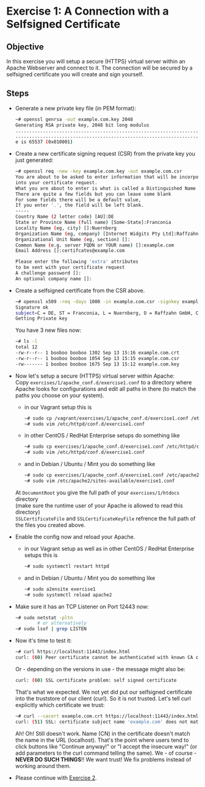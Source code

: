 # Exercise 1: A Connection with a Selfsigned Certificate

## Objective
In this exercise you will setup a secure (HTTPS) virtual server within an Apache Webserver and connect to it. The connection will be secured by a selfsigned certificate you will create and sign yourself.

## Steps

   * Generate a new private key file (in PEM format):
     ```Bash
     ~# openssl genrsa -out example.com.key 2048
     Generating RSA private key, 2048 bit long modulus
     ....................................................................+++++
     ..............................................................................+++++
     e is 65537 (0x010001)
     ```

   * Create a new certificate signing request (CSR) from the private key you just generated:
     ```Bash
     ~# openssl req -new -key example.com.key -out example.com.csr
     You are about to be asked to enter information that will be incorporated
     into your certificate request.
     What you are about to enter is what is called a Distinguished Name or a DN.
     There are quite a few fields but you can leave some blank
     For some fields there will be a default value,
     If you enter '.', the field will be left blank.
     -----
     Country Name (2 letter code) [AU]:DE
     State or Province Name (full name) [Some-State]:Franconia
     Locality Name (eg, city) []:Nuernberg
     Organization Name (eg, company) [Internet Widgits Pty Ltd]:Raffzahn GmbH
     Organizational Unit Name (eg, section) []:
     Common Name (e.g. server FQDN or YOUR name) []:example.com
     Email Address []:certifcates@example.com

     Please enter the following 'extra' attributes
     to be sent with your certificate request
     A challenge password []:
     An optional company name []:
     ```

   * Create a selfsigned certificate from the CSR above.
     ```Bash
     ~# openssl x509 -req -days 1000 -in example.com.csr -signkey example.com.key -out example.com.crt
     Signature ok
     subject=C = DE, ST = Franconia, L = Nuernberg, O = Raffzahn GmbH, CN = example.com, emailAddress = certifcates@example.com
     Getting Private key
     ```
     You have 3 new files now:
     ```Bash
     ~# ls -l
     total 12
     -rw-r--r-- 1 booboo booboo 1302 Sep 13 15:16 example.com.crt
     -rw-r--r-- 1 booboo booboo 1054 Sep 13 15:15 example.com.csr
     -rw------- 1 booboo booboo 1675 Sep 13 15:12 example.com.key
     ```

   * Now let's setup a secure (HTTPS) virtual server within Apache:  
     Copy `exercises/1/apache_conf.d/exercise1.conf` to a directory where Apache looks for configurations and edit all paths in there (to match the paths you choose on your system).
      * in our Vagrant setup this is
        ```Bash
        ~# sudo cp /vagrant/exercises/1/apache_conf.d/exercise1.conf /etc/httpd/conf.d/
        ~# sudo vim /etc/httpd/conf.d/exercise1.conf
        ```
      * in other CentOS / RedHat Enterprise setups do something like
        ```Bash
        ~# sudo cp exercises/1/apache_conf.d/exercise1.conf /etc/httpd/conf.d/
        ~# sudo vim /etc/httpd/conf.d/exercise1.conf
        ```
      * and in Debian / Ubuntu / Mint you do something like
        ```Bash
        ~# sudo cp exercises/1/apache_conf.d/exercise1.conf /etc/apache2/sites-available
        ~# sudo vim /etc/apache2/sites-available/exercise1.conf
        ```
     At `DocumentRoot` you give the full path of your `exercises/1/htdocs` directory  
     (make sure the runtime user of your Apache is allowed to read this directory)  
     `SSLCertificateFile` and `SSLCertificateKeyFile` refrence the full path of the files you created above.

   * Enable the config now and reload your Apache.
      * in our Vagrant setup as well as in other CentOS / RedHat Enterprise setups this is
        ```Bash
        ~# sudo systemctl restart httpd
        ```
      * and in Debian / Ubuntu / Mint you do something like
        ```Bash
        ~# sudo a2ensite exercise1
        ~# sudo systemctl reload apache2
        ```

   * Make sure it has an TCP Listener on Port 12443 now:
     ```Bash
     ~# sudo netstat -pltn
             # or alternatively
     ~# sudo lsof | grep LISTEN
     ```

   * Now it's time to test it:
     ```Bash
     ~# curl https://localhost:11443/index.html
     curl: (60) Peer certificate cannot be authenticated with known CA certificates
     ```
     Or - depending on the versions in use - the message might also be:
     ```Bash
     curl: (60) SSL certificate problem: self signed certificate
     ```
     That's what we expected. We not yet did put our selfsigned certificate into the truststore of our client (curl). So it is not trusted. Let's tell curl explicitly which certificate we trust:
     ```Bash
     ~# curl --cacert example.com.crt https://localhost:11443/index.html
     curl: (51) SSL: certificate subject name 'example.com' does not match target host name 'localhost'
     ```
     Ah! Oh! Still doesn't work. Name (CN) in the certificate doesn't match the name in the URL (localhost). That's the point where users tend to click buttons like "Continue anyway!" or "I accept the insecure way!" (or add parameters to the curl command telling the same). We - of course - **NEVER DO SUCH THINGS**!! We want trust! We fix problems instead of working around them.

   * Please continue with [Exercise 2](../2/).
